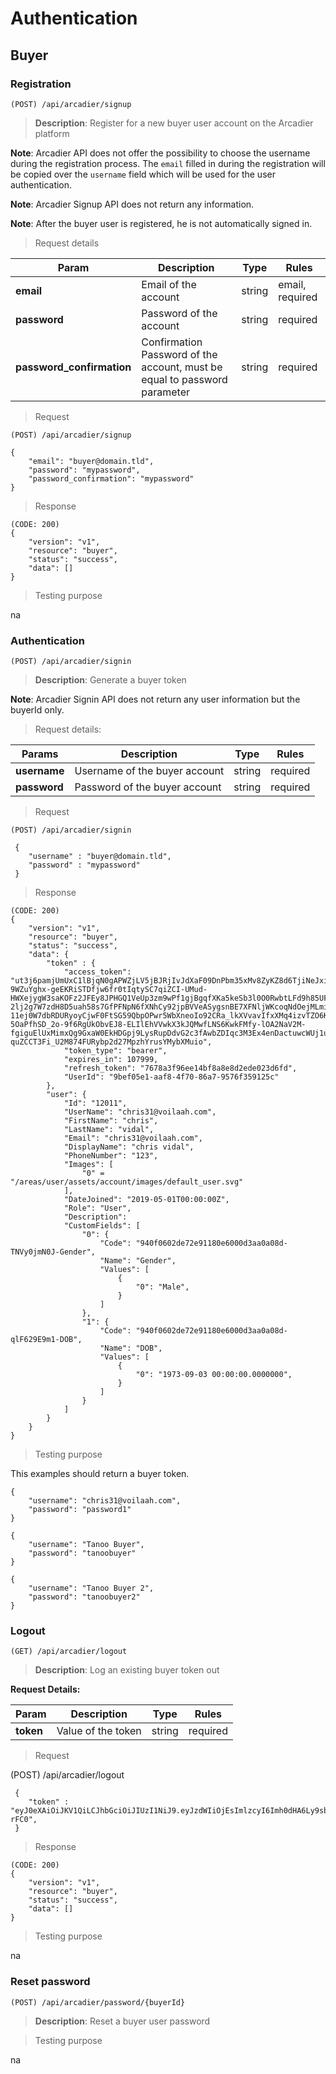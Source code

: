 # Authentication

## Buyer

### Registration

`(POST) /api/arcadier/signup`


> **Description**: Register for a new buyer user account on the Arcadier platform

**Note**: Arcadier API does not offer the possibility to choose the username during the registration process. The `email` filled in during the registration will be copied over the `username` field which will be used for the user authentication.

**Note**: Arcadier Signup API does not return any information.

**Note**: After the buyer user is registered, he is not automatically signed in.


> Request details

| Param        | Description                     | Type | Rules |
|--------------|-------------------------------------------------------------------|---|---|
| **email**    | Email of the account                                      |string | email, required |
| **password** | Password of the account                                    | string | required |
| **password_confirmation** | Confirmation Password of the account, must be equal to password parameter | string | required |


 > Request

`(POST) /api/arcadier/signup`
```
{
    "email": "buyer@domain.tld",
    "password": "mypassword",
    "password_confirmation": "mypassword"
}
```

 > Response

```
(CODE: 200)
{
    "version": "v1",
    "resource": "buyer",
    "status": "success",
    "data": []
}
```

> Testing purpose

na



### Authentication

`(POST) /api/arcadier/signin`

> **Description**: Generate a buyer token

**Note**: Arcadier Signin API does not return any user information but the buyerId only.


> Request details:

| Params       | Description               | Type | Rules |
|--------------|-------------------------------------------------------------------|----|----|
| **username**    | Username of the buyer account      |string | required |
| **password** | Password of the buyer account       |string | required |



> Request

`(POST) /api/arcadier/signin`

```
 {
    "username" : "buyer@domain.tld",
    "password" : "mypassword"
 }
```

 > Response

```
(CODE: 200)
{
    "version": "v1",
    "resource": "buyer",
    "status": "success",
    "data": {
        "token" : {
            "access_token": "ut3j6pamjUmUxC1lBjqN0gAPWZjLV5jBJRjIvJdXaF09DnPbm35xMv8ZyKZ8d6TjiNeJxi7bWZM_a-9WZuYghx-geEKRiSTDfjw6fr0tIqtySC7qiZCI-UMud-HWXejygW3saKOFz2JFEy8JPHGQ1VeUp3zm9wPf1gjBgqfXKa5keSb3l0O0RwbtLFd9h85UFIQsdfFGWa3UkSRIO-2lj2g7W7zdH8D5uah58s7GfPFNpN6fXNhCy92jpBVVeASygsnBE7XFNljWKcoqNdOejMLmiKwCrtPAdUJZWg6Xc6UCGT1Llkhwnk03WyE_zX6e0Ch0XDw-11ej0W7dbRDURyoyCjwF0FtSG59QbpOPwr5WbXneoIo92CRa_lkXVvavIfxXMq4izvTZO6KJqki6NDBTKVLAlc7D5pR_eKia5hNy4N8kKrQ4doQhrrCR0yLkrugJQ8dpUb4bX783TzybAtKvvu9UNRmkMNn5_Xd9xLnWMhmNSoFnAQ7NdiLn8kMxWKVSRxqXqKr18_RTYXkOgqWgihRiubPI0M0kReaQit28qAhwRMG0qw2xVTQdr1h-5OaPfhSD_2o-9f6RgUkObvEJ8-ELIlEhVVwkX3kJQMwfLNS6KwkFMfy-lOA2NaV2M-fgiguElUxMimxQg9GxaW0EkHDGpj9LysRupDdvG2c3fAwbZDIqc3M3Ex4enDactuwcWUj1usBQYfzA37Sd43GJQZDRsWg73WMdK_5avKuuT9J-quZCCT3Fi_U2M874FURybp2d27MpzhYrusYMybXMuio",
            "token_type": "bearer",
            "expires_in": 107999,
            "refresh_token": "7678a3f96ee14bf8a8e8d2ede023d6fd",
            "UserId": "9bef05e1-aaf8-4f70-86a7-9576f359125c"
        },
        "user": {
            "Id": "12011",
            "UserName": "chris31@voilaah.com",
            "FirstName": "chris",
            "LastName": "vidal",
            "Email": "chris31@voilaah.com",
            "DisplayName": "chris vidal",
            "PhoneNumber": "123",
            "Images": [
                "0" = "/areas/user/assets/account/images/default_user.svg"
            ],
            "DateJoined": "2019-05-01T00:00:00Z",
            "Role": "User",
            "Description":
            "CustomFields": [
                "0": {
                    "Code": "940f0602de72e91180e6000d3aa0a08d-TNVy0jmN0J-Gender",
                    "Name": "Gender",
                    "Values": [
                        {
                            "0": "Male",
                        }
                    ]
                },
                "1": {
                    "Code": "940f0602de72e91180e6000d3aa0a08d-qlF629E9m1-DOB",
                    "Name": "DOB",
                    "Values": [
                        {
                            "0": "1973-09-03 00:00:00.0000000",
                        }
                    ]
                }
            ]
        }
    }
}
```

> Testing purpose

This examples should return a buyer token.

```
{
    "username": "chris31@voilaah.com",
    "password": "password1"
}
```

```
{
    "username": "Tanoo Buyer",
    "password": "tanoobuyer"
}
```

```
{
    "username": "Tanoo Buyer 2",
    "password": "tanoobuyer2"
}
```



### Logout

`(GET) /api/arcadier/logout`

> **Description**: Log an existing buyer token out

**Request Details:**

| Param        | Description        | Type | Rules |
|--------------|-------------------------------------------------------------------|----|----|
| **token**    | Value of the token    | string | required |

> Request

(POST) /api/arcadier/logout
```
 {
    "token" : "eyJ0eXAiOiJKV1QiLCJhbGciOiJIUzI1NiJ9.eyJzdWIiOjEsImlzcyI6Imh0dHA6Ly9sb2NhbGhvc3Qvdm9pbGFhaC9zY2hlZHVsZXIvcHJvamVjdC9hcGkvYXV0aC9nZW5lcmF0ZV90b2tlbiIsImlhdCI6MTUzNDgzNzQyNCwiZXhwIjoxNTM0ODQ0NjI0LCJuYmYiOjE1MzQ4Mzc0MjQsImp0aSI6InhMNFJQMnpBd1MwTDZzVDgifQ.TsM3r14zt3ElV8hE9CGVzL5Lwi6FCIa9ceAxC7-rFC0",
 }
```

 > Response

```
(CODE: 200)
{
    "version": "v1",
    "resource": "buyer",
    "status": "success",
    "data": []
}
```


> Testing purpose

na


### Reset password

`(POST) /api/arcadier/password/{buyerId}`

> **Description**: Reset a buyer user password


> Testing purpose

na

